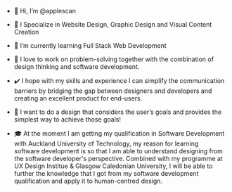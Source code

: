 - 👋 Hi, I’m @applescan
- 👀 I Specialize in Website Design, Graphic Design and Visual Content Creation
- 🌱 I’m currently learning Full Stack Web Development


- 💁 I love to work on problem-solving together with the combination of design thinking and software development. 
- ✔️ I hope with my skills and experience I can simplify the communication barriers by bridging the gap between designers and developers and creating an excellent product for end-users. 
- 🎯 I want to do a design that considers the user’s goals and provides the simplest way to achieve those goals!
- 🎓 At the moment I am getting my qualification in Software Development with Auckland University of Technology, my reason for learning software development is so that I am able to understand designing from the software developer's perspective. Combined with my programme at UX Design Institue & Glasgow Caledonian University, I will be able to further the knowledge that I got from my software development qualification and apply it to human-centred design. 
